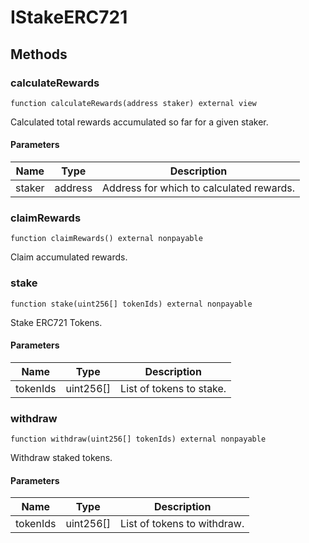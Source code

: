 # IStakeERC721









## Methods

### calculateRewards

```solidity
function calculateRewards(address staker) external view
```

Calculated total rewards accumulated so far for a given staker.



#### Parameters

| Name | Type | Description |
|---|---|---|
| staker | address | Address for which to calculated rewards. |

### claimRewards

```solidity
function claimRewards() external nonpayable
```

Claim accumulated rewards.




### stake

```solidity
function stake(uint256[] tokenIds) external nonpayable
```

Stake ERC721 Tokens.



#### Parameters

| Name | Type | Description |
|---|---|---|
| tokenIds | uint256[] | List of tokens to stake. |

### withdraw

```solidity
function withdraw(uint256[] tokenIds) external nonpayable
```

Withdraw staked tokens.



#### Parameters

| Name | Type | Description |
|---|---|---|
| tokenIds | uint256[] | List of tokens to withdraw. |




